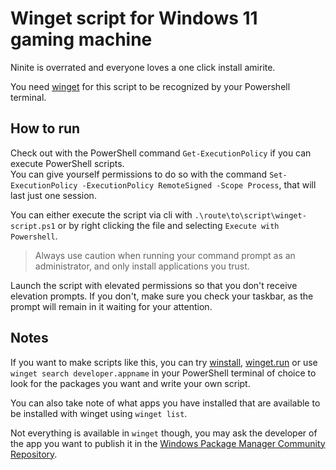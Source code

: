 # Winget script for Windows 11 gaming machine

Ninite is overrated and everyone loves a one click install amirite.

You need [winget](https://github.com/microsoft/winget-cli/) for this script to be recognized by your Powershell terminal.

## How to run

Check out with the PowerShell command `Get-ExecutionPolicy` if you can execute PowerShell scripts.  
You can give yourself permissions to do so with the command `Set-ExecutionPolicy -ExecutionPolicy RemoteSigned -Scope Process`, that will last just one session.  

You can either execute the script via cli with `.\route\to\script\winget-script.ps1` or by right clicking the file and selecting `Execute with Powershell`.  

> Always use caution when running your command prompt as an administrator, and only install applications you trust.  

Launch the script with elevated permissions so that you don't receive elevation prompts. If you don't, make sure you check your taskbar, as the prompt will remain in it waiting for your attention.

## Notes

If you want to make scripts like this, you can try [winstall](https://winstall.app/), [winget.run](https://winget.run) or use `winget search developer.appname` in your PowerShell terminal of choice to look for the packages you want and write your own script.  

You can also take note of what apps you have installed that are available to be installed with winget using `winget list`.  

Not everything is available in `winget` though, you may ask the developer of the app you want to publish it in the [Windows Package Manager Community Repository](https://docs.microsoft.com/es-es/windows/package-manager/package/repository).

